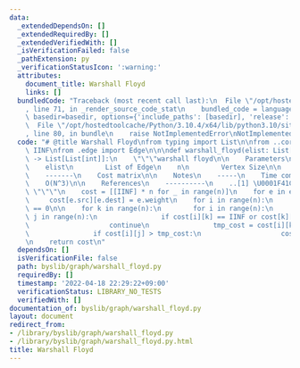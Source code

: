 ```yaml
---
data:
  _extendedDependsOn: []
  _extendedRequiredBy: []
  _extendedVerifiedWith: []
  _isVerificationFailed: false
  _pathExtension: py
  _verificationStatusIcon: ':warning:'
  attributes:
    document_title: Warshall Floyd
    links: []
  bundledCode: "Traceback (most recent call last):\n  File \"/opt/hostedtoolcache/Python/3.10.4/x64/lib/python3.10/site-packages/onlinejudge_verify/documentation/build.py\"\
    , line 71, in _render_source_code_stat\n    bundled_code = language.bundle(stat.path,\
    \ basedir=basedir, options={'include_paths': [basedir], 'release': True}).decode()\n\
    \  File \"/opt/hostedtoolcache/Python/3.10.4/x64/lib/python3.10/site-packages/onlinejudge_verify/languages/python.py\"\
    , line 80, in bundle\n    raise NotImplementedError\nNotImplementedError\n"
  code: "# @title Warshall Floyd\nfrom typing import List\n\nfrom ..core.const import\
    \ IINF\nfrom .edge import Edge\n\n\ndef warshall_floyd(elist: List[Edge], n: int)\
    \ -> List[List[int]]:\n    \"\"\"warshall floyd\n\n    Parameters\n    ----------\n\
    \    elist\n        List of Edge\n    n\n        Vertex Size\n\n    Returns\n\
    \    -------\n    Cost matrix\n\n    Notes\n    -----\n    Time complexity\n\n\
    \    O(N^3)\n\n    References\n    ----------\n    ..[1] \U0001F41C p.98\n   \
    \ \"\"\"\n    cost = [[IINF] * n for _ in range(n)]\n    for e in elist:\n   \
    \     cost[e.src][e.dest] = e.weight\n    for i in range(n):\n        cost[i][i]\
    \ == 0\n\n    for k in range(n):\n        for i in range(n):\n            for\
    \ j in range(n):\n                if cost[i][k] == IINF or cost[k][j] == IINF:\n\
    \                    continue\n                tmp_cost = cost[i][k] + cost[k][j]\n\
    \                if cost[i][j] > tmp_cost:\n                    cost[i][j] = tmp_cost\n\
    \n    return cost\n"
  dependsOn: []
  isVerificationFile: false
  path: byslib/graph/warshall_floyd.py
  requiredBy: []
  timestamp: '2022-04-18 22:29:22+09:00'
  verificationStatus: LIBRARY_NO_TESTS
  verifiedWith: []
documentation_of: byslib/graph/warshall_floyd.py
layout: document
redirect_from:
- /library/byslib/graph/warshall_floyd.py
- /library/byslib/graph/warshall_floyd.py.html
title: Warshall Floyd
---
```

